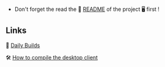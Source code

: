 - Don't forget the read the :memo: [README](https://github.com/nextcloud/desktop/blob/master/README.md) of the project  :desktop_computer: first !

## Links

:high_brightness: [Daily Builds](https://github.com/nextcloud/desktop/wiki/Daily-Builds)

:hammer_and_wrench: [How to compile the desktop client](https://github.com/nextcloud/desktop/wiki/How-to-compile-the-desktop-client)






